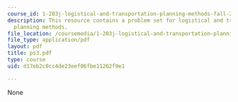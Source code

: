 ```yaml
---
course_id: 1-203j-logistical-and-transportation-planning-methods-fall-2006
description: This resource contains a problem set for logistical and transportation
  planning methods.
file_location: /coursemedia/1-203j-logistical-and-transportation-planning-methods-fall-2006/d17eb2c0cc4de23eef06fbe11262f9e1_ps3.pdf
file_type: application/pdf
layout: pdf
title: ps3.pdf
type: course
uid: d17eb2c0cc4de23eef06fbe11262f9e1

---
```

None